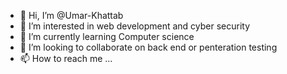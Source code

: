 - 👋 Hi, I’m @Umar-Khattab
- 👀 I’m interested in web development and cyber security
- 🌱 I’m currently learning Computer science
- 💞️ I’m looking to collaborate on back end or penteration testing
- 📫 How to reach me ...

<!---
Umar-Khattab/Umar-Khattab is a ✨ special ✨ repository because its `README.md` (this file) appears on your GitHub profile.
You can click the Preview link to take a look at your changes.
--->
